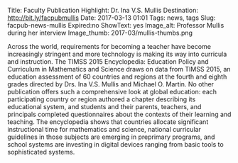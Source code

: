 Title: Faculty Publication Highlight: Dr. Ina V.S. Mullis 
Destination: http://bit.ly/facpubmullis
Date: 2017-03-13 01:01 
Tags: news, tags 
Slug: facpub-news-mullis
Expired:no
ShowText: yes
Image_alt: Professor Mullis during her interview
Image_thumb: 2017-03/mullis-thumbs.png

Across the world, requirements for becoming a teacher have become increasingly stringent and more technology is making its way into curricula and instruction. The TIMSS 2015 Encyclopedia: Education Policy and Curriculum in Mathematics and Science draws on data from TIMSS 2015, an education assessment of 60 countries and regions at the fourth and eighth grades directed by Drs. Ina V.S. Mullis and Michael O. Martin. No other publication offers such a comprehensive look at global education: each participating country or region authored a chapter describing its educational system, and students and their parents, teachers, and principals completed questionnaires about the contexts of their learning and teaching. The encyclopedia shows that countries allocate significant instructional time for mathematics and science, national curricular guidelines in those subjects are emerging in preprimary programs, and school systems are investing in digital devices ranging from basic tools to sophisticated systems. 